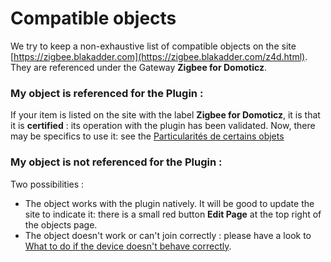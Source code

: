 # Compatible objects


We try to keep a non-exhaustive list of compatible objects on the site [https://zigbee.blakadder.com](https://zigbee.blakadder.com/z4d.html). They are referenced under the Gateway __Zigbee for Domoticz__.


### My object is referenced for the Plugin :

If your item is listed on the site with the label __Zigbee for Domoticz__, it is that it is __certified__ : its operation with the plugin has been validated.
Now, there may be specifics to use it: see the [Particularités de certains objets](Readme.md#devices-specifics)


### My object is not referenced for the Plugin :

Two possibilities :

* The object works with the plugin natively. It will be good to update the site to indicate it: there is a small red button __Edit Page__ at the top right of the objects page.
* The object doesn't work or can't join correctly : please have a look to [What to do if the device doesn't behave correctly](Readme.md#what-to-do-if-the-device-doesnt-behave-correctly).
